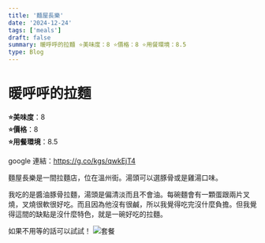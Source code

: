 ```yaml
---
title: '麵屋長樂'
date: '2024-12-24'
tags: ['meals']
draft: false
summary: 暖呼呼的拉麵 ⭐️美味度：8 ⭐️價格：8 ⭐️用餐環境：8.5
type: Blog
---
```


# 暖呼呼的拉麵

**⭐️美味度**：8  
**⭐️價格**：8  
**⭐️用餐環境**：8.5

google 連結：https://g.co/kgs/qwkEjT4

麵屋長樂是一間拉麵店，位在溫州街。湯頭可以選豚骨或是雞湯口味。

我吃的是醬油豚骨拉麵，湯頭是偏清淡而且不會油。每碗麵會有一顆蛋跟兩片叉燒，叉燒很軟很好吃。而且因為他沒有很鹹，所以我覺得吃完沒什麼負擔。但我覺得這間的缺點是沒什麼特色，就是一碗好吃的拉麵。

如果不用等的話可以試試！
![套餐](/static/images/meal15.png)
